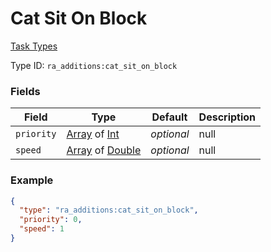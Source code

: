 # Cat Sit On Block
[Task Types](../task_types.md)



Type ID: `ra_additions:cat_sit_on_block`
### Fields
 | Field | Type | Default | Description | 
|---|---|---|---|
 | `priority` | [Array](../data_types/array.md) of [Int](../data_types/int.md) | _optional_ | null | 
 | `speed` | [Array](../data_types/array.md) of [Double](../data_types/double.md) | _optional_ | null | 

### Example
```json
{
  "type": "ra_additions:cat_sit_on_block",
  "priority": 0,
  "speed": 1
}
```

